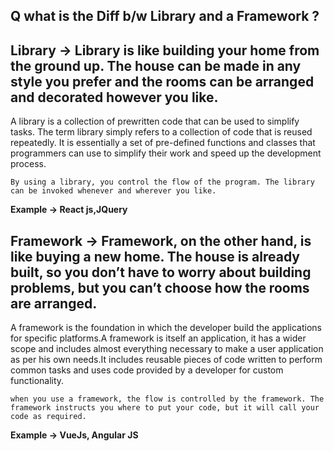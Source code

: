 
## Q what is the Diff b/w Library and a Framework ?

## Library -> Library is like building your home from the ground up. The house can be made in any style you prefer and the rooms can be arranged and decorated however you like.

 A library is a collection of prewritten code that can be used to simplify tasks. The term library simply refers to a collection of code that is reused repeatedly. It is essentially a set of pre-defined functions and classes that programmers can use to simplify their work and speed up the development process.

`By using a library, you control the flow of the program. The library can be invoked whenever and wherever you like.`

**Example -> React js,JQuery**

## Framework -> Framework, on the other hand, is like buying a new home. The house is already built, so you don’t have to worry about building problems, but you can’t choose how the rooms are arranged.

A framework is the foundation in which the developer build the applications for specific platforms.A framework is itself an application, it has a wider scope and includes almost everything necessary to make a user application as per his own needs.It includes reusable pieces of code written to perform common tasks and uses code provided by a developer for custom functionality.

`when you use a framework, the flow is controlled by the framework. The framework instructs you where to put your code, but it will call your code as required.`

**Example -> VueJs, Angular JS**